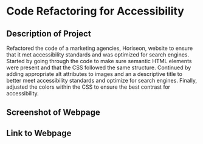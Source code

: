 # Code Refactoring for Accessibility

## Description of Project

Refactored the code of a marketing agencies, Horiseon, website to ensure that it met accessibility standards and was optimized for search engines. Started by going through the code to make sure semantic HTML elements were present and that the CSS followed the same structure. Continued by adding appropriate alt attributes to images and an a descriptive title to better meet accessibility standards and optimize for search engines. Finally, adjusted the colors within the CSS to ensure the best contrast for accessibility.

## Screenshot of Webpage

## Link to Webpage

